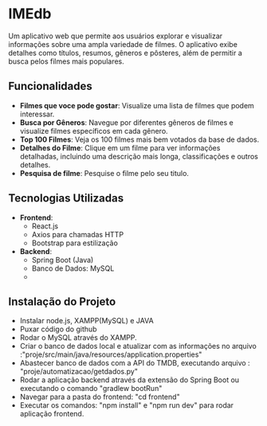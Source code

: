 # IMEdb

Um aplicativo web que permite aos usuários explorar e visualizar informações sobre uma ampla variedade de filmes. O aplicativo exibe detalhes como títulos, resumos, gêneros e pôsteres, além de permitir a busca pelos filmes mais populares.

## Funcionalidades

- **Filmes que voce pode gostar**: Visualize uma lista de filmes que podem interessar.
- **Busca por Gêneros**: Navegue por diferentes gêneros de filmes e visualize filmes específicos em cada gênero.
- **Top 100 Filmes**: Veja os 100 filmes mais bem votados da base de dados.
- **Detalhes do Filme**: Clique em um filme para ver informações detalhadas, incluindo uma descrição mais longa, classificações e outros detalhes.
- **Pesquisa de filme**: Pesquise o filme pelo seu titulo.

## Tecnologias Utilizadas

- **Frontend**: 
  - React.js
  - Axios para chamadas HTTP
  - Bootstrap para estilização
- **Backend**: 
  - Spring Boot (Java)
  - Banco de Dados: MySQL
  - 
## Instalação do Projeto

- Instalar node.js, XAMPP(MySQL) e JAVA
- Puxar código do github
- Rodar o MySQL através do XAMPP.
- Criar o banco de dados local e atualizar com as informações no arquivo :"proje/src/main/java/resources/application.properties"
- Abastecer banco de dados com  a API do TMDB, executando arquivo : "proje/automatizacao/getdados.py"
- Rodar a aplicação backend através da extensão do Spring Boot ou executando o comando "gradlew bootRun"
- Navegar para a pasta do frontend: "cd frontend"
- Executar os comandos: "npm install" e "npm run dev" para rodar aplicação frontend.
